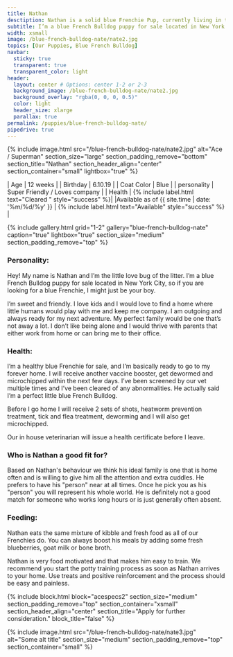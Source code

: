 ```yaml
---
title: Nathan
desctiption: Nathan is a solid blue Frenchie Pup, currently living in the big city. He is still on the search for his new family and knows exactl what he's looking for - parents that aren't absent too often and will provide cuddles on demand.
subtitle: I’m a blue French Bulldog puppy for sale located in New York City. I love human interaction and my favorite pawrents would be those that work from home.
width: xsmall
image: /blue-french-bulldog-nate/nate2.jpg
topics: [Our Puppies, Blue French Bulldog]
navbar:
  sticky: true
  transparent: true
  transparent_color: light
header:
  layout: center # Options: center 1-2 or 2-3
  background_image: /blue-french-bulldog-nate/nate2.jpg
  background_overlay: "rgba(0, 0, 0, 0.5)"
  color: light
  header_size: xlarge
  parallax: true
permalink: /puppies/blue-french-bulldog-nate/
pipedrive: true
---
```


  {% include image.html 
	src="/blue-french-bulldog-nate/nate2.jpg"
  alt="Ace / Superman"
  section_size="large"
  section_padding_remove="bottom"
  section_title="Nathan"
  section_header_align="center"
  section_container="small"
  lightbox="true"
%}


| Age     | 12 weeks  |
| Birthday     | 6.10.19   |
| Coat Color     | Blue   |
| personality     | Super Friendly / Loves company |
| Health     |  {% include label.html text="Cleared " style="success" %}|
|Available as of {{ site.time | date: '%m/%d/%y' }}  | {% include label.html text="Available" style="success" %} |

{% include gallery.html 
	grid="1-2"
	gallery="blue-french-bulldog-nate"
	caption="true"
	lightbox="true"
  section_size="medium"
  section_padding_remove="top"
%}

### Personality: 
Hey! My name is Nathan and I’m the little love bug of the litter.
I’m a blue French Bulldog puppy for sale located in New York City, so if you are looking for a blue Frenchie, I might just be your boy.

I’m sweet and friendly. I love kids and I would love to find a home where little humans would play with me and keep me company. I am outgoing and always ready for my next adventure. 
My perfect family would be one that’s not away a lot. I don’t like being alone and I would thrive with parents that either work from home or can bring me to their office. 



### Health: 
I’m a healthy blue Frenchie for sale, and I’m basically ready to go to my forever home. I will receive another vaccine booster, get dewormed and microchipped within the next few days. 
I’ve been screened by our vet multiple times and I’ve been cleared of any abnormalities. He actually said I’m a perfect little blue French Bulldog. 

Before I go home I will receive 2 sets of shots, heatworm prevention treatment, tick and flea treatment, deworming and I will also get microchipped. 

Our in house veterinarian will issue a health certificate before I leave.

### Who is Nathan a good fit for?
Based on Nathan's behaviour we think his ideal family is one that is home often and is willing to give him all the attention and extra cuddles. He prefers to have his "person" near at all times. Once he pick you as his "person" you will represent his whole world. He is definitely not a good match for someone who works long hours or is just generally often absent. 

 
### Feeding: 
Nathan eats the same mixture of kibble and fresh food as all of our Frenchies do. You can always boost his meals by adding some fresh blueberries, goat milk or bone broth. 

Nathan is very food motivated and that makes him easy to train. We recommend you start the potty training process as soon as Nathan arrives to your home. Use treats and positive reinforcement and the process should be easy and painless. 



{% include block.html 
  block="acespecs2"
  section_size="medium"
  section_padding_remove="top"
  section_container="xsmall"
  section_header_align="center"
  section_title="Apply for further consideration."
  block_title="false"
%}

{% include image.html 
	src="/blue-french-bulldog-nate/nate3.jpg"
  alt="Some alt title"
  section_size="medium"
  section_padding_remove="top"
  section_container="small"
%}